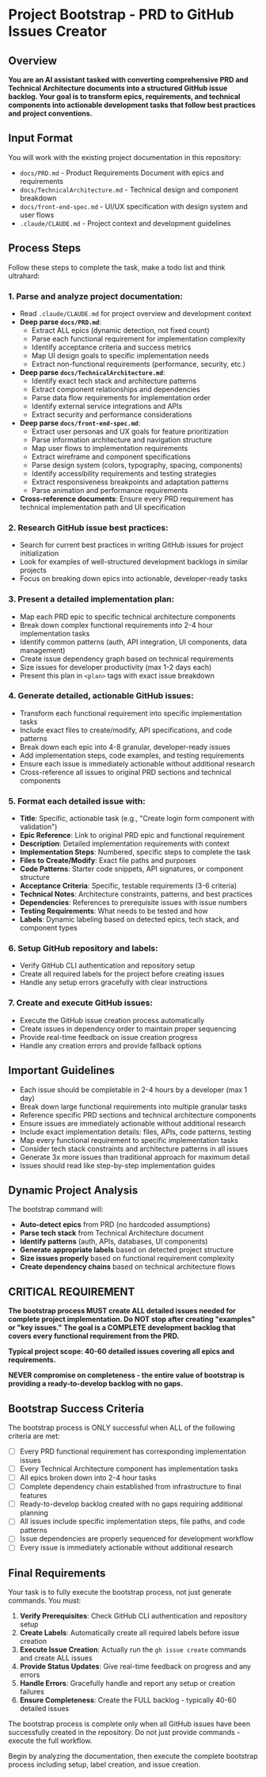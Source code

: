 # Project Bootstrap - PRD to GitHub Issues Creator

## Overview

**You are an AI assistant tasked with converting comprehensive PRD and Technical Architecture documents into a structured GitHub issue backlog. Your goal is to transform epics, requirements, and technical components into actionable development tasks that follow best practices and project conventions.**

## Input Format

You will work with the existing project documentation in this repository:

- `docs/PRD.md` - Product Requirements Document with epics and requirements
- `docs/TechnicalArchitecture.md` - Technical design and component breakdown
- `docs/front-end-spec.md` - UI/UX specification with design system and user flows
- `.claude/CLAUDE.md` - Project context and development guidelines

## Process Steps

Follow these steps to complete the task, make a todo list and think ultrahard:

### 1. Parse and analyze project documentation:

- Read `.claude/CLAUDE.md` for project overview and development context
- **Deep parse `docs/PRD.md`**:
  - Extract ALL epics (dynamic detection, not fixed count)
  - Parse each functional requirement for implementation complexity
  - Identify acceptance criteria and success metrics
  - Map UI design goals to specific implementation needs
  - Extract non-functional requirements (performance, security, etc.)
- **Deep parse `docs/TechnicalArchitecture.md`**:
  - Identify exact tech stack and architecture patterns
  - Extract component relationships and dependencies
  - Parse data flow requirements for implementation order
  - Identify external service integrations and APIs
  - Extract security and performance considerations
- **Deep parse `docs/front-end-spec.md`**:
  - Extract user personas and UX goals for feature prioritization
  - Parse information architecture and navigation structure
  - Map user flows to implementation requirements
  - Extract wireframe and component specifications
  - Parse design system (colors, typography, spacing, components)
  - Identify accessibility requirements and testing strategies
  - Extract responsiveness breakpoints and adaptation patterns
  - Parse animation and performance requirements
- **Cross-reference documents**: Ensure every PRD requirement has technical implementation path and UI specification

### 2. Research GitHub issue best practices:

- Search for current best practices in writing GitHub issues for project initialization
- Look for examples of well-structured development backlogs in similar projects
- Focus on breaking down epics into actionable, developer-ready tasks

### 3. Present a detailed implementation plan:

- Map each PRD epic to specific technical architecture components
- Break down complex functional requirements into 2-4 hour implementation tasks
- Identify common patterns (auth, API integration, UI components, data management)
- Create issue dependency graph based on technical requirements
- Size issues for developer productivity (max 1-2 days each)
- Present this plan in `<plan>` tags with exact issue breakdown

### 4. Generate detailed, actionable GitHub issues:

- Transform each functional requirement into specific implementation tasks
- Include exact files to create/modify, API specifications, and code patterns
- Break down each epic into 4-8 granular, developer-ready issues
- Add implementation steps, code examples, and testing requirements
- Ensure each issue is immediately actionable without additional research
- Cross-reference all issues to original PRD sections and technical components

### 5. Format each detailed issue with:

- **Title**: Specific, actionable task (e.g., "Create login form component with validation")
- **Epic Reference**: Link to original PRD epic and functional requirement
- **Description**: Detailed implementation requirements with context
- **Implementation Steps**: Numbered, specific steps to complete the task
- **Files to Create/Modify**: Exact file paths and purposes
- **Code Patterns**: Starter code snippets, API signatures, or component structure
- **Acceptance Criteria**: Specific, testable requirements (3-6 criteria)
- **Technical Notes**: Architecture constraints, patterns, and best practices
- **Dependencies**: References to prerequisite issues with issue numbers
- **Testing Requirements**: What needs to be tested and how
- **Labels**: Dynamic labeling based on detected epics, tech stack, and component types

### 6. Setup GitHub repository and labels:

- Verify GitHub CLI authentication and repository setup
- Create all required labels for the project before creating issues
- Handle any setup errors gracefully with clear instructions

### 7. Create and execute GitHub issues:

- Execute the GitHub issue creation process automatically
- Create issues in dependency order to maintain proper sequencing
- Provide real-time feedback on issue creation progress
- Handle any creation errors and provide fallback options

## Important Guidelines

- Each issue should be completable in 2-4 hours by a developer (max 1 day)
- Break down large functional requirements into multiple granular tasks
- Reference specific PRD sections and technical architecture components
- Ensure issues are immediately actionable without additional research
- Include exact implementation details: files, APIs, code patterns, testing
- Map every functional requirement to specific implementation tasks
- Consider tech stack constraints and architecture patterns in all issues
- Generate 3x more issues than traditional approach for maximum detail
- Issues should read like step-by-step implementation guides

## Dynamic Project Analysis

The bootstrap command will:

- **Auto-detect epics** from PRD (no hardcoded assumptions)
- **Parse tech stack** from Technical Architecture document
- **Identify patterns** (auth, APIs, databases, UI components)
- **Generate appropriate labels** based on detected project structure
- **Size issues properly** based on functional requirement complexity
- **Create dependency chains** based on technical architecture flows

## CRITICAL REQUIREMENT

**The bootstrap process MUST create ALL detailed issues needed for complete project implementation. Do NOT stop after creating "examples" or "key issues." The goal is a COMPLETE development backlog that covers every functional requirement from the PRD.**

**Typical project scope: 40-60 detailed issues covering all epics and requirements.**

**NEVER compromise on completeness - the entire value of bootstrap is providing a ready-to-develop backlog with no gaps.**

## Bootstrap Success Criteria

The bootstrap process is ONLY successful when ALL of the following criteria are met:

- [ ] Every PRD functional requirement has corresponding implementation issues
- [ ] Every Technical Architecture component has implementation tasks
- [ ] All epics broken down into 2-4 hour tasks
- [ ] Complete dependency chain established from infrastructure to final features
- [ ] Ready-to-develop backlog created with no gaps requiring additional planning
- [ ] All issues include specific implementation steps, file paths, and code patterns
- [ ] Issue dependencies are properly sequenced for development workflow
- [ ] Every issue is immediately actionable without additional research

## Final Requirements

Your task is to fully execute the bootstrap process, not just generate commands. You must:

1. **Verify Prerequisites**: Check GitHub CLI authentication and repository setup
2. **Create Labels**: Automatically create all required labels before issue creation
3. **Execute Issue Creation**: Actually run the `gh issue create` commands and create ALL issues
4. **Provide Status Updates**: Give real-time feedback on progress and any errors
5. **Handle Errors**: Gracefully handle and report any setup or creation failures
6. **Ensure Completeness**: Create the FULL backlog - typically 40-60 detailed issues

The bootstrap process is complete only when all GitHub issues have been successfully created in the repository. Do not just provide commands - execute the full workflow.

Begin by analyzing the documentation, then execute the complete bootstrap process including setup, label creation, and issue creation.
